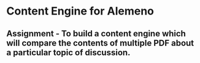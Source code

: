 # Content Engine for Alemeno
## Assignment - To build a content engine which will compare the contents of multiple PDF about a particular topic of discussion.